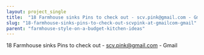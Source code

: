 ```yaml
---
layout: project_single
title:  "18 Farmhouse sinks Pins to check out - scv.pink@gmail.com - Gmail"
slug: "18-farmhouse-sinks-pins-to-check-out-scvpink-at-gmailcom-gmail"
parent: "farmhouse-style-on-a-budget-kitchen-ideas"
---
```

18 Farmhouse sinks Pins to check out - scv.pink@gmail.com - Gmail